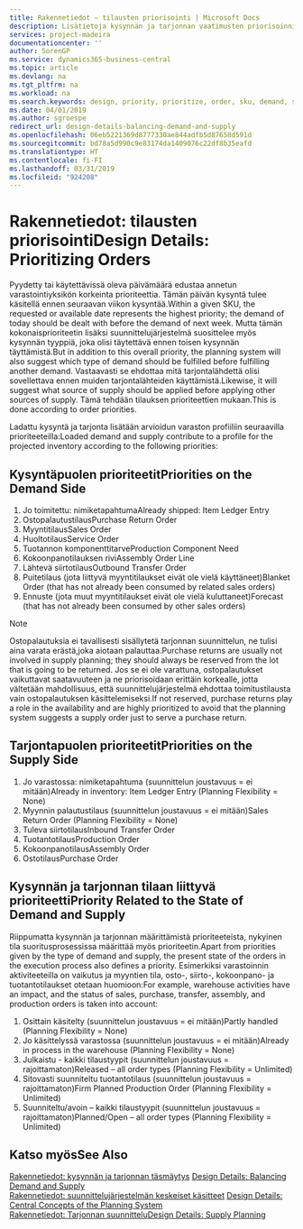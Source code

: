 ```yaml
---
title: Rakennetiedot – tilausten priorisointi | Microsoft Docs
description: Lisätietoja kysynnän ja tarjonnan vaatimusten priorisoinnista.
services: project-madeira
documentationcenter: ''
author: SorenGP
ms.service: dynamics365-business-central
ms.topic: article
ms.devlang: na
ms.tgt_pltfrm: na
ms.workload: na
ms.search.keywords: design, priority, prioritize, order, sku, demand, supply
ms.date: 04/01/2019
ms.author: sgroespe
redirect_url: design-details-balancing-demand-and-supply
ms.openlocfilehash: 06eb5221369d8777330ae844adfb5d87658d591d
ms.sourcegitcommit: bd78a5d990c9e83174da1409076c22df8b35eafd
ms.translationtype: HT
ms.contentlocale: fi-FI
ms.lasthandoff: 03/31/2019
ms.locfileid: "924208"
---
```

# <a name="design-details-prioritizing-orders"></a><span data-ttu-id="4ef88-103">Rakennetiedot: tilausten priorisointi</span><span class="sxs-lookup"><span data-stu-id="4ef88-103">Design Details: Prioritizing Orders</span></span>
<span data-ttu-id="4ef88-104">Pyydetty tai käytettävissä oleva päivämäärä edustaa annetun varastointiyksikön korkeinta prioriteettia. Tämän päivän kysyntä tulee käsitellä ennen seuraavan viikon kysyntää.</span><span class="sxs-lookup"><span data-stu-id="4ef88-104">Within a given SKU, the requested or available date represents the highest priority; the demand of today should be dealt with before the demand of next week.</span></span> <span data-ttu-id="4ef88-105">Mutta tämän kokonaisprioriteetin lisäksi suunnittelujärjestelmä suosittelee myös kysynnän tyyppiä, joka olisi täytettävä ennen toisen kysynnän täyttämistä.</span><span class="sxs-lookup"><span data-stu-id="4ef88-105">But in addition to this overall priority, the planning system will also suggest which type of demand should be fulfilled before fulfilling another demand.</span></span> <span data-ttu-id="4ef88-106">Vastaavasti se ehdottaa mitä tarjontalähdettä olisi sovellettava ennen muiden tarjontalähteiden käyttämistä.</span><span class="sxs-lookup"><span data-stu-id="4ef88-106">Likewise, it will suggest what source of supply should be applied before applying other sources of supply.</span></span> <span data-ttu-id="4ef88-107">Tämä tehdään tilauksen prioriteettien mukaan.</span><span class="sxs-lookup"><span data-stu-id="4ef88-107">This is done according to order priorities.</span></span>  

<span data-ttu-id="4ef88-108">Ladattu kysyntä ja tarjonta lisätään arvioidun varaston profiiliin seuraavilla prioriteeteilla:</span><span class="sxs-lookup"><span data-stu-id="4ef88-108">Loaded demand and supply contribute to a profile for the projected inventory according to the following priorities:</span></span>  

## <a name="priorities-on-the-demand-side"></a><span data-ttu-id="4ef88-109">Kysyntäpuolen prioriteetit</span><span class="sxs-lookup"><span data-stu-id="4ef88-109">Priorities on the Demand Side</span></span>  
1. <span data-ttu-id="4ef88-110">Jo toimitettu: nimiketapahtuma</span><span class="sxs-lookup"><span data-stu-id="4ef88-110">Already shipped: Item Ledger Entry</span></span>  
2. <span data-ttu-id="4ef88-111">Ostopalautustilaus</span><span class="sxs-lookup"><span data-stu-id="4ef88-111">Purchase Return Order</span></span>  
3. <span data-ttu-id="4ef88-112">Myyntitilaus</span><span class="sxs-lookup"><span data-stu-id="4ef88-112">Sales Order</span></span>  
4. <span data-ttu-id="4ef88-113">Huoltotilaus</span><span class="sxs-lookup"><span data-stu-id="4ef88-113">Service Order</span></span>  
5. <span data-ttu-id="4ef88-114">Tuotannon komponenttitarve</span><span class="sxs-lookup"><span data-stu-id="4ef88-114">Production Component Need</span></span>  
6. <span data-ttu-id="4ef88-115">Kokoonpanotilauksen rivi</span><span class="sxs-lookup"><span data-stu-id="4ef88-115">Assembly Order Line</span></span>  
7. <span data-ttu-id="4ef88-116">Lähtevä siirtotilaus</span><span class="sxs-lookup"><span data-stu-id="4ef88-116">Outbound Transfer Order</span></span>  
8. <span data-ttu-id="4ef88-117">Puitetilaus (jota liittyvä myyntitilaukset eivät ole vielä käyttäneet)</span><span class="sxs-lookup"><span data-stu-id="4ef88-117">Blanket Order (that has not already been consumed by related sales orders)</span></span>  
9. <span data-ttu-id="4ef88-118">Ennuste (jota muut myyntitilaukset eivät ole vielä kuluttaneet)</span><span class="sxs-lookup"><span data-stu-id="4ef88-118">Forecast (that has not already been consumed by other sales orders)</span></span>  

> [!NOTE]  
>  <span data-ttu-id="4ef88-119">Ostopalautuksia ei tavallisesti sisällytetä tarjonnan suunnittelun, ne tulisi aina varata erästä,joka aiotaan palauttaa.</span><span class="sxs-lookup"><span data-stu-id="4ef88-119">Purchase returns are usually not involved in supply planning; they should always be reserved from the lot that is going to be returned.</span></span> <span data-ttu-id="4ef88-120">Jos se ei ole varattuna, ostopalautukset vaikuttavat saatavuuteen ja ne priorisoidaan erittäin korkealle, jotta vältetään mahdollisuus, että suunnittelujärjestelmä ehdottaa toimitustilausta vain ostopalautuksen käsittelemiseksi.</span><span class="sxs-lookup"><span data-stu-id="4ef88-120">If not reserved, purchase returns play a role in the availability and are highly prioritized to avoid that the planning system suggests a supply order just to serve a purchase return.</span></span>  

## <a name="priorities-on-the-supply-side"></a><span data-ttu-id="4ef88-121">Tarjontapuolen prioriteetit</span><span class="sxs-lookup"><span data-stu-id="4ef88-121">Priorities on the Supply Side</span></span>  
1. <span data-ttu-id="4ef88-122">Jo varastossa: nimiketapahtuma (suunnittelun joustavuus = ei mitään)</span><span class="sxs-lookup"><span data-stu-id="4ef88-122">Already in inventory: Item Ledger Entry (Planning Flexibility = None)</span></span>  
2. <span data-ttu-id="4ef88-123">Myynnin palautustilaus (suunnittelun joustavuus = ei mitään)</span><span class="sxs-lookup"><span data-stu-id="4ef88-123">Sales Return Order (Planning Flexibility = None)</span></span>  
3. <span data-ttu-id="4ef88-124">Tuleva siirtotilaus</span><span class="sxs-lookup"><span data-stu-id="4ef88-124">Inbound Transfer Order</span></span>  
4. <span data-ttu-id="4ef88-125">Tuotantotilaus</span><span class="sxs-lookup"><span data-stu-id="4ef88-125">Production Order</span></span>  
5. <span data-ttu-id="4ef88-126">Kokoonpanotilaus</span><span class="sxs-lookup"><span data-stu-id="4ef88-126">Assembly Order</span></span>  
6. <span data-ttu-id="4ef88-127">Ostotilaus</span><span class="sxs-lookup"><span data-stu-id="4ef88-127">Purchase Order</span></span>  

## <a name="priority-related-to-the-state-of-demand-and-supply"></a><span data-ttu-id="4ef88-128">Kysynnän ja tarjonnan tilaan liittyvä prioriteetti</span><span class="sxs-lookup"><span data-stu-id="4ef88-128">Priority Related to the State of Demand and Supply</span></span>  
<span data-ttu-id="4ef88-129">Riippumatta kysynnän ja tarjonnan määrittämistä prioriteeteista, nykyinen tila suoritusprosessissa määrittää myös prioriteetin.</span><span class="sxs-lookup"><span data-stu-id="4ef88-129">Apart from priorities given by the type of demand and supply, the present state of the orders in the execution process also defines a priority.</span></span> <span data-ttu-id="4ef88-130">Esimerkiksi varastoinnin aktiviteeteilla on vaikutus ja myyntien tila, osto-, siirto-, kokoonpano- ja tuotantotilaukset otetaan huomioon:</span><span class="sxs-lookup"><span data-stu-id="4ef88-130">For example, warehouse activities have an impact, and the status of sales, purchase, transfer, assembly, and production orders is taken into account:</span></span>  

1. <span data-ttu-id="4ef88-131">Osittain käsitelty (suunnittelun joustavuus = ei mitään)</span><span class="sxs-lookup"><span data-stu-id="4ef88-131">Partly handled (Planning Flexibility = None)</span></span>  
2. <span data-ttu-id="4ef88-132">Jo käsittelyssä varastossa (suunnittelun joustavuus = ei mitään)</span><span class="sxs-lookup"><span data-stu-id="4ef88-132">Already in process in the warehouse (Planning Flexibility = None)</span></span>  
3. <span data-ttu-id="4ef88-133">Julkaistu - kaikki tilaustyypit (suunnittelun joustavuus = rajoittamaton)</span><span class="sxs-lookup"><span data-stu-id="4ef88-133">Released – all order types (Planning Flexibility = Unlimited)</span></span>  
4. <span data-ttu-id="4ef88-134">Sitovasti suunniteltu tuotantotilaus (suunnittelun joustavuus = rajoittamaton)</span><span class="sxs-lookup"><span data-stu-id="4ef88-134">Firm Planned Production Order (Planning Flexibility = Unlimited)</span></span>  
5. <span data-ttu-id="4ef88-135">Suunniteltu/avoin – kaikki tilaustyypit (suunnittelun joustavuus = rajoittamaton)</span><span class="sxs-lookup"><span data-stu-id="4ef88-135">Planned/Open – all order types (Planning Flexibility = Unlimited)</span></span>  

## <a name="see-also"></a><span data-ttu-id="4ef88-136">Katso myös</span><span class="sxs-lookup"><span data-stu-id="4ef88-136">See Also</span></span>  
<span data-ttu-id="4ef88-137">[Rakennetiedot: kysynnän ja tarjonnan täsmäytys](design-details-balancing-demand-and-supply.md) </span><span class="sxs-lookup"><span data-stu-id="4ef88-137">[Design Details: Balancing Demand and Supply](design-details-balancing-demand-and-supply.md) </span></span>  
<span data-ttu-id="4ef88-138">[Rakennetiedot: suunnittelujärjestelmän keskeiset käsitteet](design-details-central-concepts-of-the-planning-system.md) </span><span class="sxs-lookup"><span data-stu-id="4ef88-138">[Design Details: Central Concepts of the Planning System](design-details-central-concepts-of-the-planning-system.md) </span></span>  
[<span data-ttu-id="4ef88-139">Rakennetiedot: Tarjonnan suunnittelu</span><span class="sxs-lookup"><span data-stu-id="4ef88-139">Design Details: Supply Planning</span></span>](design-details-supply-planning.md)
